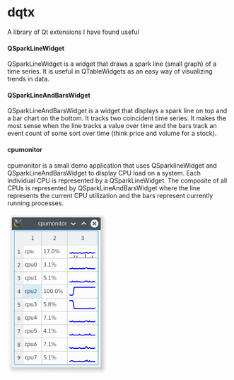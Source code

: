 # dqtx
A library of Qt extensions I have found useful

#### QSparkLineWidget
QSparkLineWidget is a widget that draws a spark line (small graph) of a time series.  It is useful in QTableWidgets as an easy way of visualizing trends in data.

#### QSparkLineAndBarsWidget
QSparkLineAndBarsWidget is a widget that displays a spark line on top and a bar chart on the bottom.  It tracks two coincident time series.  It makes the most sense when the line tracks a value over time and the bars track an event count of some sort over time (think price and volume for a stock).

#### cpumonitor
cpumonitor is a small demo application that uses QSparklineWidget and QSparkLineAndBarsWidget to display CPU load on a system.  Each individual CPU is represented by a QSparkLineWidget.  The composite of all CPUs is represented by QSparkLineAndBarsWidget where the line represents the current CPU utilization and the bars represent currently running processes.

![cpumonitor screenshot](images/cpumonitor.png)
